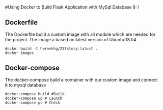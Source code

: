 #Using Docker to Build Flask Application with MySql Database 8-)

## Dockerfile
The Dockerfile build a custom image with all module which are needed for the project.
The image a based on latest version of Ubuntu:18.04

```
docker build -t hervekhg/237story:latest .
docker images
```

## Docker-compose 
The docker-compose build a container with our custom image and connect it to mysql database

```
docker-compose build #Build
docker-compose up # Launch
docker-compose ps # Check
```


